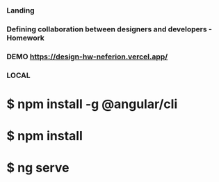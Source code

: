 ### Landing

### Defining collaboration between designers and developers - Homework

### DEMO https://design-hw-neferion.vercel.app/

### LOCAL

# $ npm install -g @angular/cli

# $ npm install

# $ ng serve
